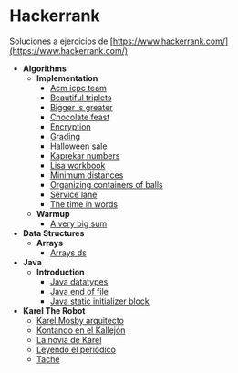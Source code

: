 # Hackerrank
Soluciones a ejercicios de [https://www.hackerrank.com/](https://www.hackerrank.com/)

- **Algorithms**
  - **Implementation**
    - [Acm icpc team](https://gitlab.com/mvochoa/hackerrank/tree/master/Algorithms/Implementation/acm-icpc-team)
    - [Beautiful triplets](https://gitlab.com/mvochoa/hackerrank/tree/master/Algorithms/Implementation/beautiful-triplets)
    - [Bigger is greater](https://gitlab.com/mvochoa/hackerrank/tree/master/Algorithms/Implementation/bigger-is-greater)
    - [Chocolate feast](https://gitlab.com/mvochoa/hackerrank/tree/master/Algorithms/Implementation/chocolate-feast)
    - [Encryption](https://gitlab.com/mvochoa/hackerrank/tree/master/Algorithms/Implementation/encryption)
    - [Grading](https://gitlab.com/mvochoa/hackerrank/tree/master/Algorithms/Implementation/grading)
    - [Halloween sale](https://gitlab.com/mvochoa/hackerrank/tree/master/Algorithms/Implementation/halloween-sale)
    - [Kaprekar numbers](https://gitlab.com/mvochoa/hackerrank/tree/master/Algorithms/Implementation/kaprekar-numbers)
    - [Lisa workbook](https://gitlab.com/mvochoa/hackerrank/tree/master/Algorithms/Implementation/lisa-workbook)
    - [Minimum distances](https://gitlab.com/mvochoa/hackerrank/tree/master/Algorithms/Implementation/minimum-distances)
    - [Organizing containers of balls](https://gitlab.com/mvochoa/hackerrank/tree/master/Algorithms/Implementation/organizing-containers-of-balls)
    - [Service lane](https://gitlab.com/mvochoa/hackerrank/tree/master/Algorithms/Implementation/service-lane)
    - [The time in words](https://gitlab.com/mvochoa/hackerrank/tree/master/Algorithms/Implementation/the-time-in-words)
  - **Warmup**
    - [A very big sum](https://gitlab.com/mvochoa/hackerrank/tree/master/Algorithms/Warmup/a-very-big-sum)
- **Data Structures**
  - **Arrays**
    - [Arrays ds](https://gitlab.com/mvochoa/hackerrank/tree/master/Data-Structures/Arrays/arrays-ds)
- **Java**
  - **Introduction**
    - [Java datatypes](https://gitlab.com/mvochoa/hackerrank/tree/master/Java/Introduction/java-datatypes)
    - [Java end of file](https://gitlab.com/mvochoa/hackerrank/tree/master/Java/Introduction/java-end-of-file)
    - [Java static initializer block](https://gitlab.com/mvochoa/hackerrank/tree/master/Java/Introduction/java-static-initializer-block)
- **Karel The Robot**
  - [Karel Mosby arquitecto](https://gitlab.com/mvochoa/hackerrank/tree/master/Karel-The-Robot/Karel-Mosby-arquitecto)
  - [Kontando en el Kallejón](https://gitlab.com/mvochoa/hackerrank/tree/master/Karel-The-Robot/Kontando-en-el-Kallejón)
  - [La novia de Karel](https://gitlab.com/mvochoa/hackerrank/tree/master/Karel-The-Robot/La-novia-de-Karel)
  - [Leyendo el periódico](https://gitlab.com/mvochoa/hackerrank/tree/master/Karel-The-Robot/Leyendo-el-periódico)
  - [Tache](https://gitlab.com/mvochoa/hackerrank/tree/master/Karel-The-Robot/Tache)
